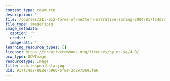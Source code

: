 ```yaml
---
content_type: resource
description: ''
file: /courses/21l-012-forms-of-western-narrative-spring-2004/917fc4d2882eb960bf8e2c2975693fe6_achilespenthsla.jpg
file_type: image/jpeg
image_metadata:
  caption: ''
  credit: ''
  image-alt: ''
learning_resource_types: []
license: https://creativecommons.org/licenses/by-nc-sa/4.0/
ocw_type: OCWImage
resourcetype: Image
title: achilespenthsla.jpg
uid: 917fc4d2-882e-b960-bf8e-2c2975693fe6
---
```

